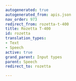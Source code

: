 ```yaml
---
autogenerated: true
autogenerated_from: apis.json
nav_order: 973
redirect_from: rozetta-t-400
title: Rozetta T-400
id: rozetta
translation_types:
- Text
- Speech
active: true
grand_parent: Input types
parent: Speech
redirect_to: rozetta

---
```


